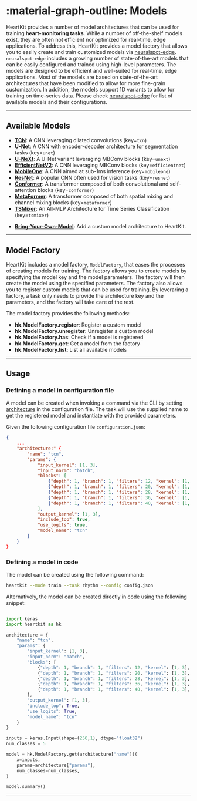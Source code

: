 # :material-graph-outline: Models

HeartKit provides a number of model architectures that can be used for training __heart-monitoring tasks__. While a number of off-the-shelf models exist, they are often not efficient nor optimized for real-time, edge applications. To address this, HeartKit provides a model factory that allows you to easily create and train customized models via [neuralspot-edge](https://ambiqai.github.io/neuralspot-edge/). `neuralspot-edge` includes a growing number of state-of-the-art models that can be easily configured and trained using high-level parameters. The models are designed to be efficient and well-suited for real-time, edge applications. Most of the models are based on state-of-the-art architectures that have been modified to allow for more fine-grain customization. In addition, the models support 1D variants to allow for training on time-series data. Please check [neuralspot-edge](https://ambiqai.github.io/neuralspot-edge/) for list of available models and their configurations.

---

## <span class="sk-h2-span">Available Models</span>

- **[TCN](https://ambiqai.github.io/neuralspot-edge/models/tcn)**: A CNN leveraging dilated convolutions (key=`tcn`)
- **[U-Net](https://ambiqai.github.io/neuralspot-edge/models/unet)**: A CNN with encoder-decoder architecture for segmentation tasks (key=`unet`)
- **[U-NeXt](https://ambiqai.github.io/neuralspot-edge/models/unext)**: A U-Net variant leveraging MBConv blocks (key=`unext`)
- **[EfficientNetV2](https://ambiqai.github.io/neuralspot-edge/models/efficientnet)**: A CNN leveraging MBConv blocks (key=`efficientnet`)
- **[MobileOne](https://ambiqai.github.io/neuralspot-edge/models/mobileone)**: A CNN aimed at sub-1ms inference (key=`mobileone`)
- **[ResNet](https://ambiqai.github.io/neuralspot-edge/models/resnet)**: A popular CNN often used for vision tasks (key=`resnet`)
- **[Conformer](https://ambiqai.github.io/neuralspot-edge/models/conformer)**: A transformer composed of both convolutional and self-attention blocks (key=`conformer`)
- **[MetaFormer](https://ambiqai.github.io/neuralspot-edge/models/metaformer)**: A transformer composed of both spatial mixing and channel mixing blocks (key=`metaformer`)
- **[TSMixer](https://ambiqai.github.io/neuralspot-edge/models/tsmixer)**: An All-MLP Architecture for Time Series Classification (key=`tsmixer`)
* **[Bring-Your-Own-Model](./byom.md)**: Add a custom model architecture to HeartKit.

---

## <span class="sk-h2-span">Model Factory</span>

HeartKit includes a model factory, `ModelFactory`, that eases the processes of creating models for training. The factory allows you to create models by specifying the model key and the model parameters. The factory will then create the model using the specified parameters. The factory also allows you to register custom models that can be used for training. By leveraring a factory, a task only needs to provide the architecture key and the parameters, and the factory will take care of the rest.

The model factory provides the following methods:

* **hk.ModelFactory.register**: Register a custom model
* **hk.ModelFactory.unregister**: Unregister a custom model
* **hk.ModelFactory.has**: Check if a model is registered
* **hk.ModelFactory.get**: Get a model from the factory
* **hk.ModelFactory.list**: List all available models

---

## <span class="sk-h2-span">Usage</span>

### Defining a model in configuration file

A model can be created when invoking a command via the CLI by setting [architecture](../modes/configuration.md#hktaskparams) in the configuration file. The task will use the supplied name to get the registered model and instantiate with the provided parameters.

Given the following configuration file `configuration.json`:

```json
{
    ...
    "architecture:" {
        "name": "tcn",
        "params": {
            "input_kernel": [1, 3],
            "input_norm": "batch",
            "blocks": [
                {"depth": 1, "branch": 1, "filters": 12, "kernel": [1, 3], "dilation": [1, 1], "dropout": 0.10, "ex_ratio": 1, "se_ratio": 0, "norm": "batch"},
                {"depth": 1, "branch": 1, "filters": 20, "kernel": [1, 3], "dilation": [1, 1], "dropout": 0.10, "ex_ratio": 1, "se_ratio": 2, "norm": "batch"},
                {"depth": 1, "branch": 1, "filters": 28, "kernel": [1, 3], "dilation": [1, 2], "dropout": 0.10, "ex_ratio": 1, "se_ratio": 2, "norm": "batch"},
                {"depth": 1, "branch": 1, "filters": 36, "kernel": [1, 3], "dilation": [1, 4], "dropout": 0.10, "ex_ratio": 1, "se_ratio": 2, "norm": "batch"},
                {"depth": 1, "branch": 1, "filters": 40, "kernel": [1, 3], "dilation": [1, 8], "dropout": 0.10, "ex_ratio": 1, "se_ratio": 2, "norm": "batch"}
            ],
            "output_kernel": [1, 3],
            "include_top": true,
            "use_logits": true,
            "model_name": "tcn"
        }
    }
}
```

### Defining a model in code

The model can be created using the following command:

```bash
heartkit --mode train --task rhythm --config config.json
```

Alternatively, the model can be created directly in code using the following snippet:

```py linenums="1"

import keras
import heartkit as hk

architecture = {
    "name": "tcn",
    "params": {
        "input_kernel": [1, 3],
        "input_norm": "batch",
        "blocks": [
            {"depth": 1, "branch": 1, "filters": 12, "kernel": [1, 3], "dilation": [1, 1], "dropout": 0.10, "ex_ratio": 1, "se_ratio": 0, "norm": "batch"},
            {"depth": 1, "branch": 1, "filters": 20, "kernel": [1, 3], "dilation": [1, 1], "dropout": 0.10, "ex_ratio": 1, "se_ratio": 2, "norm": "batch"},
            {"depth": 1, "branch": 1, "filters": 28, "kernel": [1, 3], "dilation": [1, 2], "dropout": 0.10, "ex_ratio": 1, "se_ratio": 2, "norm": "batch"},
            {"depth": 1, "branch": 1, "filters": 36, "kernel": [1, 3], "dilation": [1, 4], "dropout": 0.10, "ex_ratio": 1, "se_ratio": 2, "norm": "batch"},
            {"depth": 1, "branch": 1, "filters": 40, "kernel": [1, 3], "dilation": [1, 8], "dropout": 0.10, "ex_ratio": 1, "se_ratio": 2, "norm": "batch"}
        ],
        "output_kernel": [1, 3],
        "include_top": True,
        "use_logits": True,
        "model_name": "tcn"
    }
}

inputs = keras.Input(shape=(256,1), dtype="float32")
num_classes = 5

model = hk.ModelFactory.get(architecture["name"])(
    x=inputs,
    params=architecture["params"],
    num_classes=num_classes,
)

model.summary()
```

---
